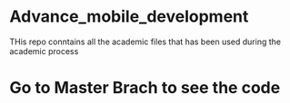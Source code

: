 # Advance_mobile_development
THis repo conntains all the academic files that has been used during the academic process

# Go to Master Brach to see the code
